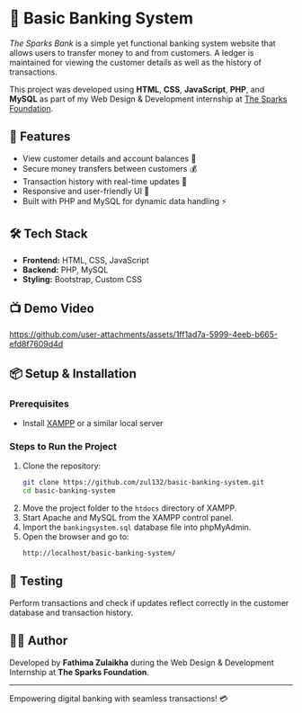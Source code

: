 # 🏦 Basic Banking System
_The Sparks Bank_ is a simple yet functional banking system website that allows users to transfer money to and from customers. A ledger is maintained for viewing the customer details as well as the history of transactions. 

This project was developed using **HTML**, **CSS**, **JavaScript**, **PHP**, and **MySQL** as part of my Web Design & Development internship at [The Sparks Foundation](https://internship.thesparksfoundation.info/).

## 🚀 Features
- View customer details and account balances 👤
- Secure money transfers between customers 💰
- Transaction history with real-time updates 📜
- Responsive and user-friendly UI 🎨
- Built with PHP and MySQL for dynamic data handling ⚡

## 🛠️ Tech Stack
- **Frontend:** HTML, CSS, JavaScript
- **Backend:** PHP, MySQL
- **Styling:** Bootstrap, Custom CSS

## 📺 Demo Video
https://github.com/user-attachments/assets/1ff1ad7a-5999-4eeb-b665-efd8f7609d4d


## 📦 Setup & Installation
### Prerequisites
- Install [XAMPP](https://www.apachefriends.org/) or a similar local server

### Steps to Run the Project
1. Clone the repository:
   ```sh
   git clone https://github.com/zul132/basic-banking-system.git
   cd basic-banking-system
   ```
2. Move the project folder to the `htdocs` directory of XAMPP.
3. Start Apache and MySQL from the XAMPP control panel.
4. Import the `bankingsystem.sql` database file into phpMyAdmin.
5. Open the browser and go to:
   ```sh
   http://localhost/basic-banking-system/
   ```

## 🧪 Testing
Perform transactions and check if updates reflect correctly in the customer database and transaction history.

## 👩‍💻 Author
Developed by **Fathima Zulaikha** during the Web Design & Development Internship at **The Sparks Foundation**.

---

Empowering digital banking with seamless transactions! 💳
